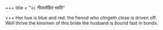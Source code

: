 +++
title = "२८ नीललोहितं भवति"

+++
Her hue is blue and red: the fienod who clingeth close is driven off.  
     Well thrive the kinsmen of this bride the husband is bourid fast in bonds.